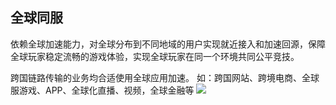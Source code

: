## 全球同服
依赖全球加速能力，对全球分布到不同地域的用户实现就近接入和加速回源，保障全球玩家稳定流畅的游戏体验，实现全球玩家在同一个环境共同公平竞技。

跨国链路传输的业务均合适使用全球应用加速。
如：跨国网站、跨境电商、全球服游戏、APP、全球化直播、视频，全球金融等
![](http://imgcache.tce.fsphere.cn/image/mc.qcloudimg.com/static/img/752baaa682af4fc2ff1c3d5a33b9ea06/image.png)
